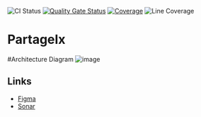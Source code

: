 ![CI Status](https://github.com/EPFLSWENT2024G1/partagix/actions/workflows/ci.yml/badge.svg)
[![Quality Gate Status](https://sonarcloud.io/api/project_badges/measure?project=EPFLSWENT2024G1_partageix&metric=alert_status)](https://sonarcloud.io/summary/new_code?id=EPFLSWENT2024G1_partageix)
[![Coverage](https://sonarcloud.io/api/project_badges/measure?project=EPFLSWENT2024G1_partageix&metric=coverage)](https://sonarcloud.io/summary/new_code?id=EPFLSWENT2024G1_partageix)
![Line Coverage](https://img.shields.io/badge/dynamic/json?url=https%3A%2F%2Fsonarcloud.io%2Fapi%2Fqualitygates%2Fproject_status%3FprojectKey%3DEPFLSWENT2024G1_partageix&query=%24.projectStatus.conditions%5B%3F(%40.metricKey%3D%3D'line_coverage')%5D.actualValue&suffix=%25&label=Line%20Coverage&link=https%3A%2F%2Fsonarcloud.io%2Fcomponent_measures%3Fid%3DEPFLSWENT2024G1_partageix%26metric%3Dnew_line_coverage)

# PartageIx
#Architecture Diagram
![image](https://github.com/EPFLSWENT2024G1/partagix/assets/160724066/f3297477-a705-4b8b-b8e4-3e1e2a08236a)

## Links 
- [Figma](https://www.figma.com/files/team/1350842308169914762/swentg1)
- [Sonar](https://sonarcloud.io/summary/overall?id=EPFLSWENT2024G1_partageix)

